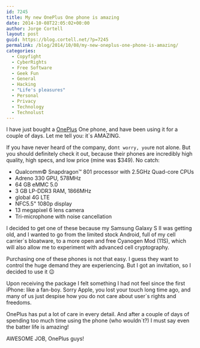 ```yaml
---
id: 7245
title: My new OnePlus One phone is amazing
date: 2014-10-08T22:05:02+00:00
author: Jorge Cortell
layout: post
guid: https://blog.cortell.net/?p=7245
permalink: /blog/2014/10/08/my-new-oneplus-one-phone-is-amazing/
categories:
  - Copyfight
  - CyberRights
  - Free Software
  - Geek Fun
  - General
  - Hacking
  - "Life's pleasures"
  - Personal
  - Privacy
  - Technology
  - Technolust
---
```

I have just bought a <a title="https://oneplus.net/" href="https://oneplus.net/" target="_blank">OnePlus</a> One phone, and have been using it for a couple of days. Let me tell you: it`s AMAZING.

If you have never heard of the company, don`t worry, you`re not alone. But you should definitely check it out, because their phones are incredibly high quality, high specs, and low price (mine was $349). No catch:

  * Qualcomm© Snapdragon™ 801 processor with 2.5GHz Quad-core CPUs
  * Adreno 330 GPU, 578MHz
  * 64 GB eMMC 5.0
  * 3 GB LP-DDR3 RAM, 1866MHz
  * global 4G LTE
  * NFC5.5" 1080p display
  * 13 megapixel 6 lens camera
  * Tri-microphone with noise cancellation

I decided to get one of these because my Samsung Galaxy S II was getting old, and I wanted to go from the limited stock Android, full of my cell carrier`s bloatware, to a more open and free Cyanogen Mod (11S), which will also allow me to experiment with advanced cell cryptography.

Purchasing one of these phones is not that easy. I guess they want to control the huge demand they are experiencing. But I got an invitation, so I decided to use it 😉

Upon receiving the package I felt something I had not feel since the first iPhone: like a fan-boy. Sorry Apple, you lost your touch long time ago, and many of us just despise how you do not care about user`s rights and freedoms.

OnePlus has put a lot of care in every detail. And after a couple of days of spending too much time using the phone (who wouldn`t?) I must say even the batter life is amazing!

AWESOME JOB, OnePlus guys!